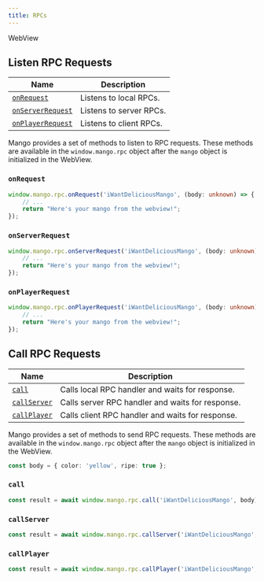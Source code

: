 ```yaml
---
title: RPCs
---
```


<script lang="ts">
    import Badge from '$lib/Badge.svelte';
</script>

<Badge color='yellow'>WebView</Badge>

## Listen RPC Requests

| Name                                             | Description             |
| ------------------------------------------------ | ----------------------- |
| <a href='#onRequest'>`onRequest`</a>             | Listens to local RPCs.  |
| <a href='#onServerRequest'>`onServerRequest`</a> | Listens to server RPCs. |
| <a href='#onPlayerRequest'>`onPlayerRequest`</a> | Listens to client RPCs. |

Mango provides a set of methods to listen to RPC requests. These methods are available in the `window.mango.rpc` object after the `mango` object is initialized in the WebView.

### `onRequest`

```ts
window.mango.rpc.onRequest('iWantDeliciousMango', (body: unknown) => {
    // ...
    return "Here's your mango from the webview!";
});
```

### `onServerRequest`

```ts
window.mango.rpc.onServerRequest('iWantDeliciousMango', (body: unknown) => {
    // ...
    return "Here's your mango from the webview!";
});
```

### `onPlayerRequest`

```ts
window.mango.rpc.onPlayerRequest('iWantDeliciousMango', (body: unknown) => {
    // ...
    return "Here's your mango from the webview!";
});
```

## Call RPC Requests

| Name                                                               | Description                                      |
| ------------------------------------------------------------------ | ------------------------------------------------ |
| <a style='white-space:nowrap;' href='#call'>`call`</a>             | Calls local RPC handler and waits for response.  |
| <a style='white-space:nowrap;' href='#callServer'>`callServer`</a> | Calls server RPC handler and waits for response. |
| <a style='white-space:nowrap;' href='#callPlayer'>`callPlayer`</a> | Calls client RPC handler and waits for response. |

Mango provides a set of methods to send RPC requests. These methods are available in the `window.mango.rpc` object after the `mango` object is initialized in the WebView.

```ts
const body = { color: 'yellow', ripe: true };
```

### `call`

```ts
const result = await window.mango.rpc.call('iWantDeliciousMango', body);
```

### `callServer`

```ts
const result = await window.mango.rpc.callServer('iWantDeliciousMango', body);
```

### `callPlayer`

```ts
const result = await window.mango.rpc.callPlayer('iWantDeliciousMango', body);
```

